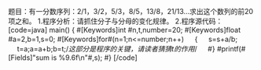 题目：有一分数序列：2/1，3/2，5/3，8/5，13/8，21/13...求出这个数列的前20项之和。
1.程序分析：请抓住分子与分母的变化规律。 
2.程序源代码：
[code=java]
main()
{
	#[Keywords]int #n,t,number=20;
	#[Keywords]float #a=2,b=1,s=0;
	#[Keywords]for#(n=1;n<=number;n++)
　 	{
　		s=s+a/b;
　		t=a;a=a+b;b=t;/*这部分是程序的关键，请读者猜猜t的作用*/
　 	#}
	#printf(#[Fields]"sum is %9.6f\n"#,s);
#}
[/code]